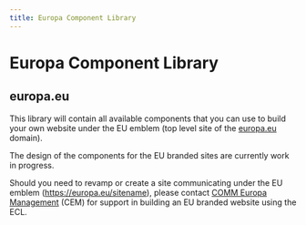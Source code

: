 ```yaml
---
title: Europa Component Library
---
```


# Europa Component Library

## europa.eu

This library will contain all available components that you can use to build your own website under the EU emblem (top level site of the [europa.eu](https://europa.eu/) domain).

The design of the components for the EU branded sites are currently work in progress.

Should you need to revamp or create a site communicating under the EU emblem (https://europa.eu/sitename), please contact [COMM Europa Management](mailto:Europamanagement@ec.europa.eu) (CEM) for support in building an EU branded website using the ECL.
